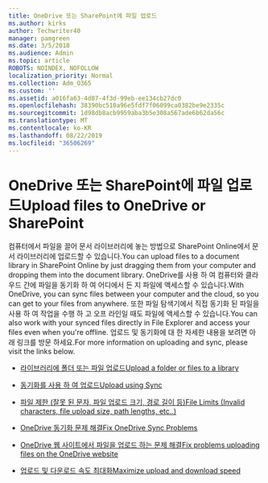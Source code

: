 ```yaml
---
title: OneDrive 또는 SharePoint에 파일 업로드
ms.author: kirks
author: Techwriter40
manager: pamgreen
ms.date: 3/5/2018
ms.audience: Admin
ms.topic: article
ROBOTS: NOINDEX, NOFOLLOW
localization_priority: Normal
ms.collection: Adm_O365
ms.custom: ''
ms.assetid: a016fa63-4d87-4f3d-99eb-ee134cb27dc0
ms.openlocfilehash: 38390bc510a96e5fdf7f06099ca0382be9e2335c
ms.sourcegitcommit: 1d98db8acb9959aba3b5e308a567ade6b62da56c
ms.translationtype: MT
ms.contentlocale: ko-KR
ms.lasthandoff: 08/22/2019
ms.locfileid: "36506269"
---
```

# <a name="upload-files-to-onedrive-or-sharepoint"></a><span data-ttu-id="b1a4e-102">OneDrive 또는 SharePoint에 파일 업로드</span><span class="sxs-lookup"><span data-stu-id="b1a4e-102">Upload files to OneDrive or SharePoint</span></span>

<span data-ttu-id="b1a4e-103">컴퓨터에서 파일을 끌어 문서 라이브러리에 놓는 방법으로 SharePoint Online에서 문서 라이브러리에 업로드할 수 있습니다.</span><span class="sxs-lookup"><span data-stu-id="b1a4e-103">You can upload files to a document library in SharePoint Online by just dragging them from your computer and dropping them into the document library.</span></span> <span data-ttu-id="b1a4e-104">OneDrive를 사용 하 여 컴퓨터와 클라우드 간에 파일을 동기화 하 여 어디에서 든 지 파일에 액세스할 수 있습니다.</span><span class="sxs-lookup"><span data-stu-id="b1a4e-104">With OneDrive, you can sync files between your computer and the cloud, so you can get to your files from anywhere.</span></span> <span data-ttu-id="b1a4e-105">또한 파일 탐색기에서 직접 동기화 된 파일을 사용 하 여 작업을 수행 하 고 오프 라인일 때도 파일에 액세스할 수 있습니다.</span><span class="sxs-lookup"><span data-stu-id="b1a4e-105">You can also work with your synced files directly in File Explorer and access your files even when you're offline.</span></span> <span data-ttu-id="b1a4e-106">업로드 및 동기화에 대 한 자세한 내용을 보려면 아래 링크를 방문 하세요.</span><span class="sxs-lookup"><span data-stu-id="b1a4e-106">For more information on uploading and sync, please visit the links below.</span></span>

- [<span data-ttu-id="b1a4e-107">라이브러리에 폴더 또는 파일 업로드</span><span class="sxs-lookup"><span data-stu-id="b1a4e-107">Upload a folder or files to a library</span></span>](https://support.office.com/article/upload-a-folder-or-files-to-a-document-library-eb18fcba-c953-4d45-8d90-8da66edeacdb)

- [<span data-ttu-id="b1a4e-108">동기화를 사용 하 여 업로드</span><span class="sxs-lookup"><span data-stu-id="b1a4e-108">Upload using Sync</span></span>](https://support.office.com/article/sync-files-with-the-onedrive-sync-client-in-windows-615391c4-2bd3-4aae-a42a-858262e42a49)

- [<span data-ttu-id="b1a4e-109">파일 제한 (잘못 된 문자, 파일 업로드 크기, 경로 길이 등)</span><span class="sxs-lookup"><span data-stu-id="b1a4e-109">File Limits (Invalid characters, file upload size, path lengths, etc..)</span></span>](https://support.office.com/article/invalid-file-names-and-file-types-in-onedrive-onedrive-for-business-and-sharepoint-64883a5d-228e-48f5-b3d2-eb39e07630fa?ui=en-US&amp;rs=en-US&amp;ad=US)

- [<span data-ttu-id="b1a4e-110">OneDrive 동기화 문제 해결</span><span class="sxs-lookup"><span data-stu-id="b1a4e-110">Fix OneDrive Sync Problems</span></span>](https://support.office.com/article/Fix-OneDrive-sync-problems-83ab0d8a-8400-45b0-8dcf-dc8aa8a6bcf8)

- [<span data-ttu-id="b1a4e-111">OneDrive 웹 사이트에서 파일을 업로드 하는 문제 해결</span><span class="sxs-lookup"><span data-stu-id="b1a4e-111">Fix problems uploading files on the OneDrive website</span></span>](https://support.office.com/article/Fix-problems-uploading-files-on-the-OneDrive-website-9afcc4a0-e344-4bc9-9c9d-59d3e802247e)

- [<span data-ttu-id="b1a4e-112">업로드 및 다운로드 속도 최대화</span><span class="sxs-lookup"><span data-stu-id="b1a4e-112">Maximize upload and download speed</span></span>](https://support.office.com/article/Maximize-upload-and-download-speed-8eeadfb8-501f-406d-997b-98ab6ff67f43)